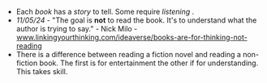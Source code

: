 - Each  _book_  has a  _story_  to tell. Some require  _listening_ .
-  _11/05/24_  - "The goal is  __**not**__   to read the book. It's to understand what the author is trying to say." - Nick Milo - www.linkingyourthinking.com/ideaverse/books-are-for-thinking-not-reading
- There is a difference between reading a fiction novel and reading a non-fiction book. The first is for entertainment the other if for understanding. This takes skill.
